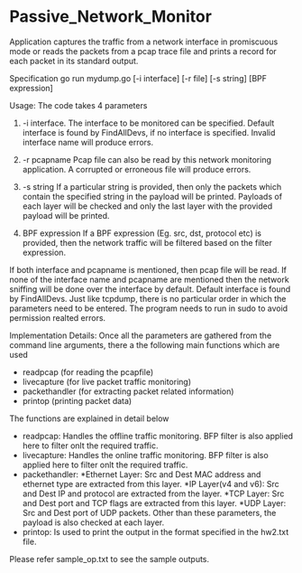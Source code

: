 # Passive_Network_Monitor
Application captures the traffic from a network interface in promiscuous mode or reads the packets from a pcap trace file and prints a record for each packet in its standard output.

Specification
go run mydump.go [-i interface] [-r file] [-s string] [BPF expression]

Usage:
The code takes 4 parameters

1) -i interface.
The interface to be monitored can be specified. Default interface is found by FindAllDevs, if no interface is specified. Invalid interface 
name will produce errors.

2) -r pcapname
Pcap file can also be read by this network monitoring application. A corrupted or erroneous file will produce errors.

3) -s string
If a particular string is provided, then only the packets which contain the specified string in the payload will be printed. Payloads of
each layer will be checked and only the last layer with the provided payload will be printed.

4) BPF expression
If a BPF expression (Eg. src, dst, protocol etc) is provided, then the network traffic will be filtered based on the filter expression.

If both interface and pcapname is mentioned, then pcap file will be read.
If none of the interface name and pcapname are mentioned then the network sniffing will be done over the interface by default.
Default interface is found by FindAllDevs.
Just like tcpdump, there is no particular order in which the parameters need to be entered.
The program needs to run in sudo to avoid permission realted errors.

Implementation Details:
Once all the parameters are gathered from the command line arguments, there a the following main functions which are used
- readpcap (for reading the pcapfile)
- livecapture (for live packet traffic monitoring)
- packethandler (for extracting packet related information)
- printop (printing packet data)

The functions are explained in detail below
- readpcap: Handles the offline traffic monitoring. BFP filter is also applied here to filter onlt the required traffic. 
- livecapture: Handles the online traffic monitoring. BFP filter is also applied here to filter onlt the required traffic. 
- packethandler: 
*Ethernet Layer: Src and Dest MAC address and ethernet type are extracted from this layer.
*IP Layer(v4 and v6): Src and Dest IP and protocol are extracted from the layer.
*TCP Layer: Src and Dest port and TCP flags are extracted from this layer.
*UDP Layer: Src and Dest port of UDP packets.
Other than these parameters, the payload is also checked at each layer.
- printop: Is used to print the output in the format specified in the hw2.txt file.

Please refer sample_op.txt to see the sample outputs.
